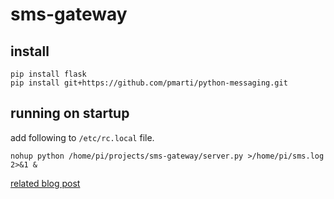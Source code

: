 # sms-gateway

## install
```
pip install flask
pip install git+https://github.com/pmarti/python-messaging.git
```


## running on startup
add following to `/etc/rc.local` file.
```
nohup python /home/pi/projects/sms-gateway/server.py >/home/pi/sms.log 2>&1 &
```

[related blog post](http://wathmal.me/blog/create-your-own-sms-gateway/)